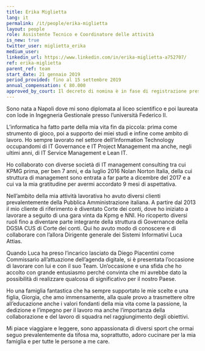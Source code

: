 ```yaml
---
title: Erika Miglietta
lang: it
permalink: /it/people/erika-miglietta
layout: people
role: Assistente Tecnico e Coordinatore delle attività
is_new: true
twitter_user: miglietta_erika
medium_user:
linkedin_url: https://www.linkedin.com/in/erika-miglietta-a752707/
ref: erika-miglietta
parent_ref: team
start_date: 21 gennaio 2019
period_provided: fino al 15 settembre 2019
annual_compensation: € 80.000
approved_by_court: Il decreto di nomina è in fase di registrazione presso la Corte dei Conti.
---
```

Sono nata a Napoli dove mi sono diplomata al liceo scientifico e poi laureata con lode in Ingegneria Gestionale presso l’università Federico II. 

L’informatica ha fatto parte della mia vita fin da piccola: prima come strumento di gioco, poi a supporto dei miei studi e infine come ambito di lavoro. Ho sempre lavorato nel settore dell’Information Technology occupandomi di IT Governance e IT Project Management ma anche, negli ultimi anni, di IT Service Management e Lean IT.

Ho collaborato con diverse società di IT management consulting tra cui KPMG prima, per ben 7 anni, e da luglio 2016 Nolan Norton Italia, della cui struttura di management sono entrata a far parte a dicembre del 2017 e a cui va la mia gratitudine per avermi accordato 9 mesi di aspettativa.

Nell’ambito della mia attività lavorativa ho avuto diversi clienti prevalentemente della Pubblica Amministrazione italiana. A partire dal 2013 il mio cliente di riferimento è diventato Corte dei conti, dove ho iniziato a lavorare a seguito di una gara vinta da Kpmg e NNI. Ho ricoperto diversi ruoli fino a diventare parte integrante della struttura di Governance della DGSIA CUS di Corte dei conti. Qui ho avuto modo di conoscere e di collaborare con l’allora Dirigente generale dei Sistemi Informativi Luca Attias.

Quando Luca ha preso l’incarico lasciato da Diego Piacentini come Commissario all’attuazione dell’agenda digitale, si è presentata l’occasione di lavorare con lui e con il suo Team. Un’occasione e una sfida che ho accolto con grande entusiasmo perché convinta che mi avrebbe dato la possibilità di realizzare qualcosa di significativo per il nostro Paese. 

Ho una famiglia fantastica che ha sempre supportato le mie scelte e una figlia, Giorgia, che amo immensamente, alla quale provo a trasmettere oltre all’educazione anche i valori fondanti della mia vita come la passione, la dedizione e l’impegno per il lavoro ma anche l’importanza della collaborazione e del lavoro di squadra nel raggiungimento degli obiettivi.

Mi piace viaggiare e leggere, sono appassionata di diversi sport che ormai seguo prevalentemente da tifosa ma, soprattutto, adoro cucinare per la mia famiglia e per tutte le persone a me care.
